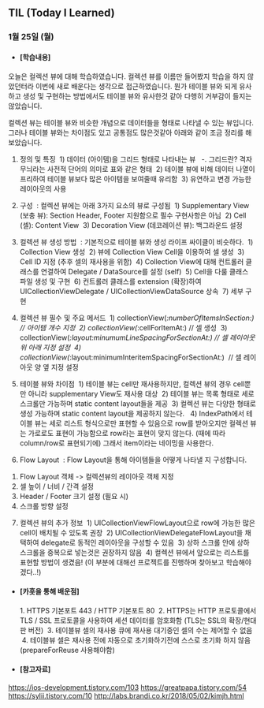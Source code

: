 ## TIL (Today I Learned)
### 1월 25일 (월)

- #### [학습내용]
오늘은 컬렉션 뷰에 대해 학습하였습니다. 컬렉션 뷰를 이름만 들어봤지 학습을 하지 않았던터라 이번에 새로 배운다는 생각으로 접근하였습니다. 뭔가 테이블 뷰와 되게 유사하고 생성 및 구현하는 방법에서도 테이블 뷰와 유사한것 같아 다행히 거부감이 들지는 않았습니다.

  컬렉션 뷰는 테이블 뷰와 비슷한 개념으로 데이터들을 형태로 나타낼 수 있는 뷰입니다.
그러나 테이블 뷰와는 차이점도 있고 공통점도 많은것같아 아래와 같이 조금 정리를 해보았습니다.

  1. 정의 및 특징
 1) 데이터 (아이템)을 그리드 형태로 나타내는 뷰
  -. 그리드란? 격자무늬라는 사전적 단어의 의미로 표와 같은 형태
 2) 테이블 뷰에 비해 데이터 나열이 프리하여 테이블 뷰보다 많은 아이템을 보여줄때 유리함
 3) 유연하고 변경 가능한 레이아웃의 사용

  2. 구성
 : 컬렉션 뷰에는 아래 3가지 요소의 뷰로 구성됨
 1) Supplementary View (보충 뷰): Section Header, Footer 지원함으로 필수 구현사항은 아님
 2) Cell (셀): Content View
 3) Decoration View (데코레이션 뷰): 백그라운드 설정

  3. 컬렉션 뷰 생성 방법
 : 기본적으로 테이블 뷰와 생성 라이프 싸이클이 비슷하다.
 1) Collection View 생성
 2) 뷰에 Collection View Cell을 이용하여 셀 생성
 3) Cell ID 지정 (추후 셀의 재사용을 위함)
 4) Collection View에 대해 컨트롤러 클래스를 연결하여 Delegate / DataSource를 설정 (self)
 5) Cell을 다룰 클래스 파일 생성 및 구현
 6) 컨트롤러 클래스를 extension (확장)하여 UICollectionViewDelegate / UICollectionViewDataSource 상속
 7) 세부 구현

  4. 컬렉션 뷰 필수 및 주요 메서드
 1) collectionView(_:numberOfItemsInSection:) // 아이템 개수 지정
 2) collectionView(_:cellForItemAt:) // 셀 생성
 3) collectionView(_:layout:minumumLineSpacingForSectionAt:) // 셀 레이아웃 위 아래 지정 설정
 4) collectionView(_:layout:minimumInteritemSpacingForSectionAt:)  // 셀 레이아웃 양 옆 지정 설정

  5. 테이블 뷰와 차이점
 1) 테이블 뷰는 cell만 재사용하지만, 컬렉션 뷰의 경우 cell뿐만 아니라 supplementary View도 재사용 대상
 2) 테이블 뷰는 목록 형태로 세로 스크롤만 가능하며 static content layout들을 제공
 3) 컬렉션 뷰는 다양한 형태로 생성 가능하며 static content layout을 제공하지 않는다. 
 4) IndexPath에서 테이블 뷰는 세로 리스트 형식으로만 표현할 수 있음으로 row를 받아오지만 컬렉션 뷰는 가로로도 표현이 가능함으로 row라는 표현이 맞지 않는다. (때에 따라 column/row로 표현되기에) 그래서 item이라는 네이밍을 사용한다.

  6. Flow Layout
 : Flow Layout을 통해 아이템들을 어떻게 나타낼 지 구성합니다.
1) Flow Layout 객체 -> 컬렉션뷰의 레이아웃 객체 지정
2) 셀 높이 / 너비 / 간격 설정
3) Header / Footer 크기 설정 (필요 시)
4) 스크롤 방향 설정

  7. 컬렉션 뷰의 추가 정보
 1) UICollectionViewFlowLayout으로 row에 가능한 많은 cell이 배치될 수 있도록 권장
 2) UICollectionViewDelegateFlowLayout을 채택하여 delegate로 동적인 레이아웃을 구성할 수 있음
 3) 상하 스크롤 안에 상하 스크롤을 중복으로 넣는것은 권장하지 않음
 4) 컬렉션 뷰에서 앞으로는 리스트를 표현할 방법이 생겼음! (이 부분에 대해선 프로젝트를 진행하며 찾아보고 학습해야겠다..!)

- #### [카훗을 통해 배운점]
  1. HTTPS 기본포트 443 / HTTP 기본포트 80
   2. HTTPS는 HTTP 프로토콜에서 TLS / SSL 프로토콜을 사용하여 세션 데이터를 암호화함 (TLS는 SSL의 확장/현대판 버전)
   3. 테이블뷰 셀의 재사용 큐에 재사용 대기중인 셀의 수는 제어할 수 없음
   4. 테이블뷰 셀은 재사용 전에 자동으로 초기화하기전에 스스로 초기화 하지 않음 (prepareForReuse 사용해야함)

- #### [참고자료]
https://ios-development.tistory.com/103
https://greatpapa.tistory.com/54
https://sylii.tistory.com/10
http://labs.brandi.co.kr/2018/05/02/kimjh.html

